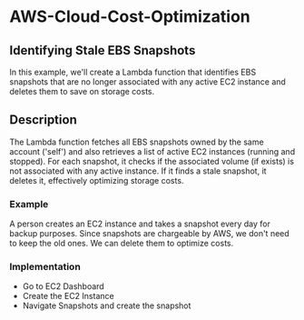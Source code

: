 # AWS-Cloud-Cost-Optimization
## Identifying Stale EBS Snapshots
In this example, we'll create a Lambda function that identifies EBS snapshots that are no longer associated with any active EC2 instance and deletes them to save on storage costs.

## Description
The Lambda function fetches all EBS snapshots owned by the same account ('self') and also retrieves a list of active EC2 instances (running and stopped). For each snapshot, it checks if the associated volume (if exists) is not associated with any active instance. If it finds a stale snapshot, it deletes it, effectively optimizing storage costs.
### Example
A person creates an EC2 instance and takes a snapshot every day for backup purposes. Since snapshots are chargeable by AWS, we don't need to keep the old ones. We can delete them to optimize costs.

### Implementation
- Go to EC2 Dashboard
- Create the EC2 Instance
- Navigate Snapshots and create the snapshot
